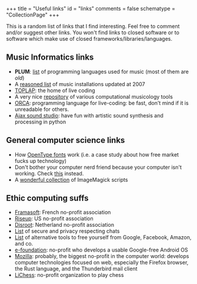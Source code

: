 +++
title = "Useful links"
id = "links"
comments = false
schematype = "CollectionPage"
+++

This is a random list of links that I find interesting. Feel free to comment and/or suggest other links.
You won't find links to closed software or to software which make use of closed frameworks/libraries/languages.

## Music Informatics links

- **PLUM**: [list](http://www.nosuch.com/tjt/plum.html) of programming languages used for music (most of them are _old_)
- A [reasoned list](http://www.mindatplay.co.uk/index.html) of music installations updated at 2007
- [TOPLAP](http://toplap.org/): the home of live coding
- A very nice [repository](https://github.com/MarkGotham/MusoRepo) of various computational musicology tools
- [ORCA](https://github.com/hundredrabbits/Orca): programming language for live-coding: be fast, don't mind if it is unreadable for others.
- [Ajax sound studio](http://ajaxsoundstudio.com/software/): have fun with artistic sound synthesis and processing in python

## General computer science links

- How [OpenType fonts](https://simoncozens.github.io/fonts-and-layout/) work (i.e. a case study about how free market fucks up technology)
- Don't bother your computer nerd friend because your computer isn't working. Check [this](http://www.fixingmycomputer.com/computer-turn-on.html) instead.
- A [wonderful collection](https://im.snibgo.com) of ImageMagick scripts

## Ethic computing suffs

- [Framasoft](https://framasoft.org/): French no-profit association
- [Riseup](https://riseup.net/): US no-profit association
- [Disroot](https://disroot.org/): Netherland no-profit association
- [List](https://securechatguide.org/) of secure and privacy respecting chats
- [List](https://degooglisons-internet.org/en/alternatives/) of alternative tools to free yourself from Google, Facebook, Amazon, and co.
- [e-foundation](https://e.foundation/): no-profit who develops a usable Google-free Android OS
- [Mozilla](https://www.mozilla.org/it/): probably, the biggest no-profit in the computer world: develops computer technologies focused on web, especially the Firefox browser, the Rust language, and the Thunderbird mail client
- [LiChess](lichess.org/): no-profit organization to play chess
